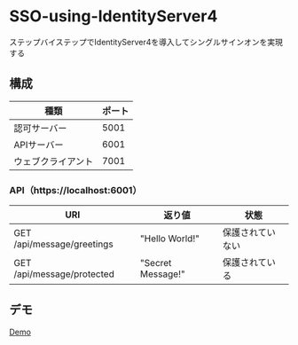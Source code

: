 # SSO-using-IdentityServer4
ステップバイステップでIdentityServer4を導入してシングルサインオンを実現する

## 構成

| 種類 | ポート |
| ---- | ---- |
| 認可サーバー | 5001 |
| APIサーバー | 6001 |
| ウェブクライアント | 7001 |

### API（https://localhost:6001）

| URI | 返り値 | 状態 |
| ---- | ---- | ---- |
| GET /api/message/greetings | "Hello World!" | 保護されていない |
| GET /api/message/protected | "Secret Message!" | 保護されている |

## デモ

[Demo](https://user-images.githubusercontent.com/23710529/114289432-d39bee80-9ab2-11eb-829a-50bcad1cfcee.mp4)
